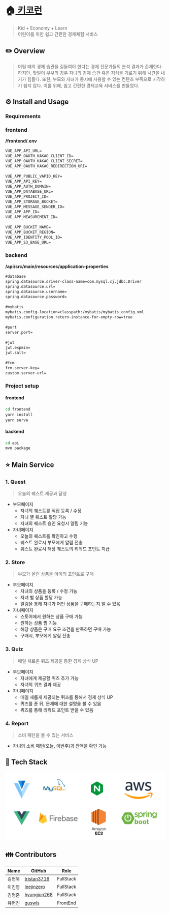 # **🏠[ 키코런](https://k3a506.p.ssafy.io/)** 
> Kid + Economy + Learn 
> <br>
> 어린이를 위한 쉽고 간편한 경제체험 서비스


## **✏️ Overview** 

> 어릴 때의 경제 습관을 길들여야 한다는 경제 전문가들의 분석 결과가 존재한다. 하지만, 맞벌이 부부의 경우 자녀의 경제 습관 혹은 지식을 기르기 위해 시간을 내기가 힘들다. 또한, 부모와 자녀가 동시에 사용할 수 있는 컨텐츠 부족으로 시작하기 쉽지 않다. 이를 위해, 쉽고 간편한 경제교육 서비스를 만들었다.


## **⚙️ Install and Usage**

### Requirements

### frontend
**/frontend/.env**
``` properties
VUE_APP_API_URL=
VUE_APP_OAUTH_KAKAO_CLIENT_ID=
VUE_APP_OAUTH_KAKAO_CLIENT_SECRET=
VUE_APP_OAUTH_KAKAO_REDIRECTION_URI=

VUE_APP_PUBLIC_VAPID_KEY=
VUE_APP_API_KEY=
VUE_APP_AUTH_DOMAIN=
VUE_APP_DATABASE_URL=
VUE_APP_PROJECT_ID=
VUE_APP_STORAGE_BUCKET=
VUE_APP_MESSAGE_SENDER_ID=
VUE_APP_APP_ID=
VUE_APP_MEASUREMENT_ID=

VUE_APP_BUCKET_NAME=
VUE_APP_BUCKET_REGION=
VUE_APP_IDENTITY_POOL_ID=
VUE_APP_S3_BASE_URL=
```

### backend
**/api/src/main/resources/application-properties**
``` properties
#database
spring.datasource.driver-class-name=com.mysql.cj.jdbc.Driver
spring.datasource.url=
spring.datasource.username=
spring.datasource.password=

#mybatis
mybatis.config-location=classpath:/mybatis/mybatis_config.xml
mybatis.configuration.return-instance-for-empty-row=true

#port
server.port=

#jwt
jwt.expmin=
jwt.salt=

#fcm
fcm.server-key=
custom.server-url=
```

### Project setup

#### frontend
``` sh
cd frontend
yarn install
yarn serve
```

#### backend
``` sh
cd api
mvn package
```

## **⭐ Main Service**

### **1. Quest**

> 오늘의 퀘스트 제공과 달성

- 부모페이지
    - 자녀의 퀘스트를 직접 등록 / 수정
    - 자녀 별 퀘스트 할당 가능
    - 자녀의 퀘스트 승인 요청시 알림 기능
- 자녀페이지
    - 오늘의 퀘스트를 확인하고 수행
    - 퀘스트 완료시 부모에게 알림 전송
    - 퀘스트 완료시 해당 퀘스트의 리워드 포인트 지급

### **2. Store**

> 부모가 올린 상품을 아이의 포인트로 구매

- 부모페이지
    - 자녀의 상품을 등록 / 수정 가능
    - 자녀 별 상품 할당 가능
    - 알림을 통해 자녀가 어떤 상품을 구매하는지 알 수 있음
- 자녀페이지
    - 스토어에서 원하는 상품 구매 가능
    - 원하는 상품 찜 기능
    - 해당 상품은 구매 요구 조건을 만족하면 구매 가능
    - 구매시, 부모에게 알림 전송

### **3. Quiz**

> 매일 새로운 퀴즈 제공을 통한 경제 상식 UP

- 부모페이지
    - 자녀에게 제공할 퀴즈 추가 가능
    - 자녀의 퀴즈 결과 제공
- 자녀페이지
    - 매일 새롭게 제공되는 퀴즈를 통해서 경제 상식 UP
    - 퀴즈를 푼 뒤, 문제에 대한 설명을 볼 수 있음
    - 퀴즈를 통해 리워드 포인트 받을 수 있음

### **4. Report**

> 소비 패턴을 볼 수 있는 서비스

- 자녀의 소비 패턴(오늘, 이번주)과 잔액을 확인 가능


## **🔧 Tech Stack**

![](./images/techstack.png)

## **👪 Contributors**

| Name   | GitHub                                         | Role      |
| ------ | ---------------------------------------------- | --------- |
| 김현욱   | [tristan3716](https://github.com/tristan3716)  | FullStack |
| 이진영   | [leejinzero](https://github.com/leejinzero)    | FullStack |
| 김형준   | [hyungjun268](https://github.com/hyungjun268)  | FullStack |
| 유현진   | [guswls](https://github.com/guswls)            | FrontEnd  |
